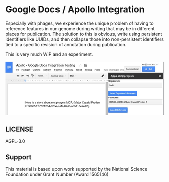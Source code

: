 # Google Docs / Apollo Integration

Especially with phages, we experience the unique problem of having to reference
features in our genome during writing that may be in different places for
publication. The solution to this is obvious, write using persistent
identifiers like UUIDs, and then collapse those into non-persistent identifiers
tied to a specific revision of annotation during publication.

This is very much WIP and an experiment.


![](./media/screenshot.png)

## LICENSE

AGPL-3.0


## Support

This material is based upon work supported by the National Science Foundation under Grant Number (Award 1565146)
